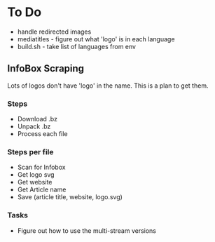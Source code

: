 # To Do

* handle redirected images
* mediatitles - figure out what 'logo' is in each language
* build.sh - take list of languages from env
## InfoBox Scraping

Lots of logos don't have 'logo' in the name.  This is a plan to get them.

### Steps

* Download .bz
* Unpack .bz
* Process each file

### Steps per file

* Scan for Infobox
* Get logo svg
* Get website
* Get Article name
* Save (article title, website, logo.svg)

### Tasks

* Figure out how to use the multi-stream versions
